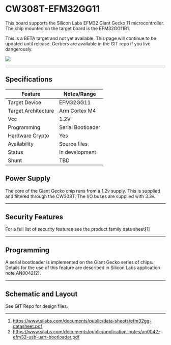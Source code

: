 # CW308T-EFM32GG11

This board supports the Silicon Labs EFM32 Giant Gecko 11
microcontroller. The chip mounted on the target board is the
EFM32GG11B1.

This is a BETA target and not yet available. This page will continue to be updated until release. Gerbers are available in the GIT repo if you live dangerously.

![](Images/CW308T-EFM32GG11.PNG)

---

## Specifications

| Feature | Notes/Range |
|---------|----------|
| Target Device | EFM32GG11 |
| Target Architecture | Arm Cortex M4 |
| Vcc | 1.2V |
| Programming | Serial Bootloader |
| Hardware Crypto | Yes |
| Availability | Source files |
| Status | In development |
| Shunt | TBD |

## Power Supply

The core of the Giant Gecko chip runs from a 1.2v supply. This is
supplied and filtered through the CW308T. The I/O buses are supplied
with 3.3v.

---

## Security Features

For a full list of security features see the product family data
sheet\[1\]

---

## Programming

A serial bootloader is implemented on the Giant Gecko series of chips.
Details for the use of this feature are described in Silicon Labs
application note AN0042\[2\].

---

## Schematic and Layout

See GIT Repo for design files.

---


1.  <https://www.silabs.com/documents/public/data-sheets/efm32gg-datasheet.pdf>
2.  <https://www.silabs.com/documents/public/application-notes/an0042-efm32-usb-uart-bootloader.pdf>
